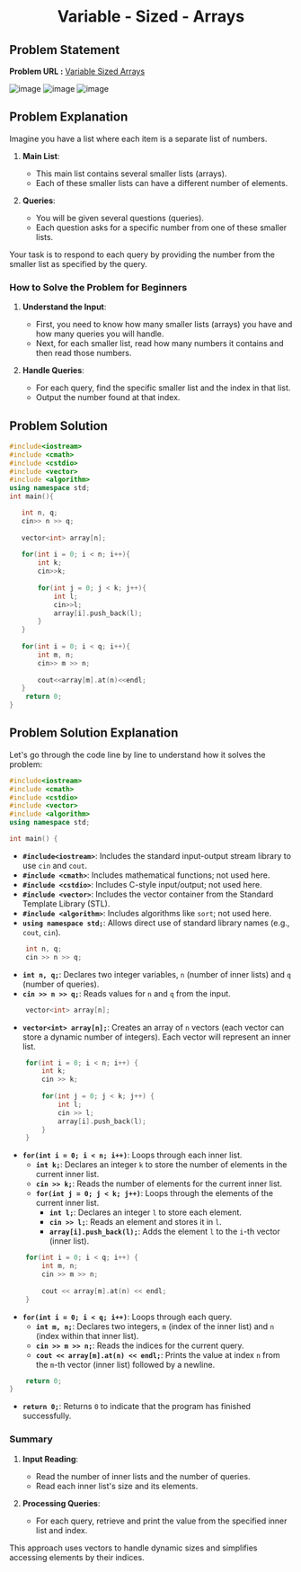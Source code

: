 <h1 align='center'>Variable - Sized - Arrays</h1>

## Problem Statement

**Problem URL :** [Variable Sized Arrays](https://www.hackerrank.com/challenges/variable-sized-arrays/problem?isFullScreen=true)

![image](https://github.com/user-attachments/assets/58b3d0e7-9365-44db-a129-ffd6c4d0eb07)
![image](https://github.com/user-attachments/assets/4257f70e-5443-491d-bb72-014122d20aa2)
![image](https://github.com/user-attachments/assets/4ae711b5-a439-4794-8c40-dc713a576368)

## Problem Explanation
Imagine you have a list where each item is a separate list of numbers. 

1. **Main List**:
   - This main list contains several smaller lists (arrays). 
   - Each of these smaller lists can have a different number of elements.

2. **Queries**:
   - You will be given several questions (queries). 
   - Each question asks for a specific number from one of these smaller lists.

Your task is to respond to each query by providing the number from the smaller list as specified by the query.

### How to Solve the Problem for Beginners

1. **Understand the Input**:
   - First, you need to know how many smaller lists (arrays) you have and how many queries you will handle.
   - Next, for each smaller list, read how many numbers it contains and then read those numbers.

2. **Handle Queries**:
   - For each query, find the specific smaller list and the index in that list.
   - Output the number found at that index.

## Problem Solution
```cpp
#include<iostream>
#include <cmath>
#include <cstdio>
#include <vector>
#include <algorithm>
using namespace std;
int main(){

   int n, q;
   cin>> n >> q;
   
   vector<int> array[n];
   
   for(int i = 0; i < n; i++){
       int k;
       cin>>k;
       
       for(int j = 0; j < k; j++){
           int l;
           cin>>l;
           array[i].push_back(l);
       }
   }
   
   for(int i = 0; i < q; i++){
       int m, n;
       cin>> m >> n;
       
       cout<<array[m].at(n)<<endl;
   }
    return 0;
}
```

## Problem Solution Explanation

Let's go through the code line by line to understand how it solves the problem:

```cpp
#include<iostream>
#include <cmath>
#include <cstdio>
#include <vector>
#include <algorithm>
using namespace std;

int main() {
```
- **`#include<iostream>`**: Includes the standard input-output stream library to use `cin` and `cout`.
- **`#include <cmath>`**: Includes mathematical functions; not used here.
- **`#include <cstdio>`**: Includes C-style input/output; not used here.
- **`#include <vector>`**: Includes the vector container from the Standard Template Library (STL).
- **`#include <algorithm>`**: Includes algorithms like `sort`; not used here.
- **`using namespace std;`**: Allows direct use of standard library names (e.g., `cout`, `cin`).

```cpp
    int n, q;
    cin >> n >> q;
```
- **`int n, q;`**: Declares two integer variables, `n` (number of inner lists) and `q` (number of queries).
- **`cin >> n >> q;`**: Reads values for `n` and `q` from the input.

```cpp
    vector<int> array[n];
```
- **`vector<int> array[n];`**: Creates an array of `n` vectors (each vector can store a dynamic number of integers). Each vector will represent an inner list.

```cpp
    for(int i = 0; i < n; i++) {
        int k;
        cin >> k;
        
        for(int j = 0; j < k; j++) {
            int l;
            cin >> l;
            array[i].push_back(l);
        }
    }
```
- **`for(int i = 0; i < n; i++)`**: Loops through each inner list.
  - **`int k;`**: Declares an integer `k` to store the number of elements in the current inner list.
  - **`cin >> k;`**: Reads the number of elements for the current inner list.
  - **`for(int j = 0; j < k; j++)`**: Loops through the elements of the current inner list.
    - **`int l;`**: Declares an integer `l` to store each element.
    - **`cin >> l;`**: Reads an element and stores it in `l`.
    - **`array[i].push_back(l);`**: Adds the element `l` to the `i`-th vector (inner list).

```cpp
    for(int i = 0; i < q; i++) {
        int m, n;
        cin >> m >> n;
        
        cout << array[m].at(n) << endl;
    }
```
- **`for(int i = 0; i < q; i++)`**: Loops through each query.
  - **`int m, n;`**: Declares two integers, `m` (index of the inner list) and `n` (index within that inner list).
  - **`cin >> m >> n;`**: Reads the indices for the current query.
  - **`cout << array[m].at(n) << endl;`**: Prints the value at index `n` from the `m`-th vector (inner list) followed by a newline.

```cpp
    return 0;
}
```
- **`return 0;`**: Returns `0` to indicate that the program has finished successfully.

### Summary

1. **Input Reading**:
   - Read the number of inner lists and the number of queries.
   - Read each inner list's size and its elements.
   
2. **Processing Queries**:
   - For each query, retrieve and print the value from the specified inner list and index.

This approach uses vectors to handle dynamic sizes and simplifies accessing elements by their indices.
